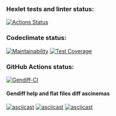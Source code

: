 ### Hexlet tests and linter status:
[![Actions Status](https://github.com/AndreyZhelezov/python-project-50/workflows/hexlet-check/badge.svg)](https://github.com/AndreyZhelezov/python-project-50/actions)

### Codeclimate status:
[![Maintainability](https://api.codeclimate.com/v1/badges/d1ebbf9863838d7f21e3/maintainability)](https://codeclimate.com/github/AndreyZhelezov/python-project-50/maintainability)
[![Test Coverage](https://api.codeclimate.com/v1/badges/d1ebbf9863838d7f21e3/test_coverage)](https://codeclimate.com/github/AndreyZhelezov/python-project-50/test_coverage)

### GitHub Actions status:
[![Gendiff-CI](https://github.com/AndreyZhelezov/python-project-50/actions/workflows/gendiff-ci.yml/badge.svg)](https://github.com/AndreyZhelezov/python-project-50/actions/workflows/gendiff-ci.yml)

#### Gendiff help and flat files diff ascinemas
[![asciicast](https://asciinema.org/a/547887.svg)](https://asciinema.org/a/547887)
[![asciicast](https://asciinema.org/a/549991.svg)](https://asciinema.org/a/549991)
[![asciicast](https://asciinema.org/a/553336.svg)](https://asciinema.org/a/553336)
